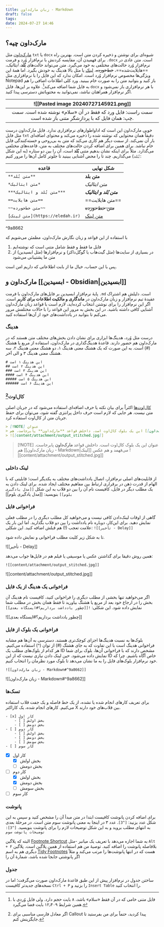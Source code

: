 ```yaml
---
title: زبان مارک‌داون - Markdown
draft: false
tags: 
date: 2024-07-27 14:46
---
```

## مارک‌داون چیه؟

[مارک‌داون](https://daringfireball.net/projects/markdown/) مثل `txt` یا `docx` شیوه‌ای برای نوشتن و ذخیره کردن متن است. بهترین راه برای فهمیدن آن، مقایسه کردنش با نرم‌افزار وُرد و فرمت `.docx` است. متن عادی در نرم‌افزار وُرد حالت‌های مختلفی به خود می‌گیرد. متن می‌تواند حالت‌های **بُلد**، *ایتالیک*، ==هایلایت‌شده==، ~~خط‌‌خورده~~، [لینک](#) یا مثل بالا هدینگ به خودش بگیرد. اما همهٔ این ویژگی‌ها مخصوص نرم‌افزار وُرد است. امکان ندارد که این فایل را با نرم‌افزاری مثل Notepad باز کنید و بتوانید متن را به صورت خام ببینید. ورد کلی اطلاعات اضافی را هم به فایل شما اضافه می‌کند[^1].  علاوه بر این‌ها، فایل `docx` با هر نرم‌افزاری باز نمی‌شود و اگر نرم‌افزار همراهتان نباشد، نمی‌توانید به محتویاتش دسترسی پیدا کنید.

| ![[Pasted image 20240727145921.png]]                                                                                      |
| ------------------------------------------------------------------------------------------------------------------------- |
| <center>سمت راست: فایل ورد که فقط در آن «سلام» نوشته شده است. سمت چپ: همان فایل که با پردازشگر متنی باز شده است.</center> |

خوبی مارک‌داون این است که اداواطوارهای نرم‌افزاری ندارد. فایل مارک‌داون درست مثل فایل `txt` دقیقاً همان محتوایی که نوشته شده را ذخیره می‌کند و محتوای اضافه‌ای بار آن نمی‌کند. از سمت دیگر هم کاری می‌کند که متن به بی‌روحی و خسته‌کنندگی فایل خام نباشد. برای همین برای اضافه کردن حالت‌های مختلف به متن، قاعده‌های مختلفی می‌گذارد. مثلاً برای اینکه نشان بدهیم متنی **بُلد** است، آن را بین دو ستاره (به این شکل `بُلد`) می‌گذاریم. چند تا را محض آشنایی ببینید تا جلوتر کامل آن‌ها را مرور کنیم:

| قاعده                           | شکل نهایی                     |
| ------------------------------- | ----------------------------- |
| `**متن بُلد**`                  | **متن بلد**                   |
| `*متن ایتالیک*`                 | *متن ایتالیک*                 |
| `***متن بُلد و ایتالیک***`      | ***متن بُلد و ایتالیک***      |
| `==متن هایلایت==`               | ==متن هایلایت==               |
| `~~متن خط‌خورده~~`              | ~~متن خط‌خورده~~              |
| `[متن لینک](https://eledah.ir)` | [متن لینک](https://eledah.ir) |

^9a8662

با استفاده از این قواعد و زبان نگارش مارک‌داون، مطمئن می‌شویم که

1. فایل ما فقط و فقط شامل متنی است که نوشته‌ایم
2. در بسیاری از سایت‌ها (مثل گیت‌هاب یا گوگل‌داکز) و نرم‌افزارها (مثل ابسیدین) از متن ما پشتیبانی می‌شود

پس با این حساب، خیال ما از بابت اطلاعاتی که داریم امن است.

## مارک‌داون و [[ابسیدین - Obsidian|ابسیدین]]

پایهٔ نرم‌افزار ابسیدین بر فایل‌های مارک‌داون با فرمت `.md` است. دلیلش هم اشتراک عقیدهٔ تیم نرم‌افزار و زبان مارک‌داون در **ماندگاری و مالکیت اطلاعات برای کاربر** است. اگر این نرم‌افزار را برای نوشتن انتخاب کرده‌اید، لازم است با قواعد زبان مارک‌داون آشنایی کافی داشته باشید. در این بخش به مرور این قواعد را با حالات مختلفش مرور می‌کنم تا بتوانید در یادداشت‌های خود از آن‌ها استفاده کنید.


### هدینگ

درست مثل وُرد، هدینگ‌ها ابزاری برای نشان دادن بخش‌های مختلف متن هستند که در مارک‌داون هم حضور دارند. قاعدهٔ هدینگ‌گذاری در مارک‌داون، استفاده از مربع یا هشتگ (#) است. به این صورت که یک هشتگ معنی هدینگ ۱، دو هشتگ معنی هدینگ ۲، سه هشتگ معنی هدینگ ۳ و الی آخر.

```
# این هدینگ ۱ است
## این هدینگ ۲ است
### این هدینگ ۳ است
#### این هدینگ ۴ است
##### این هدینگ ۵ است
###### این هدینگ ۶ است
```

### کال‌اوت[^2]

[کال‌اوت‌ها](https://help.obsidian.md/Editing+and+formatting/Callouts) اکثراً برای بیان نکته یا حرف اضافه‌ای استفاده می‌شود که در جریان اصلی متن نیست. هر جایی که لازم است حرف داخل پرانتزی گفته شود، می‌توان برای حفظ جریان متن از کال‌اوت استفاده کرد.


```markdown
> [!NOTE] عنوان
> این یک بلوک کال‌اوت است. داخلش قواعد **مارک‌داون** پابرجاست. هم [[زبان مارک‌داون - Markdown|لینک]] می‌فهمد و هم عکس
> ![[content/attachment/output_stitched.jpg]]
```

> [!NOTE] عنوان
> این یک بلوک کال‌اوت است. داخلش قواعد **مارک‌داون** پابرجاست. هم [[زبان مارک‌داون - Markdown|لینک]] می‌فهمد و هم عکس
> ![[content/attachment/output_stitched.jpg]]

### لینک داخلی

از قابلیت‌های اصلی نرم‌افزار، اتصال یادداشت‌های مختلف به یکدیگر است؛ قابلیتی که با الهام از قدرت ذهن در برقراری ارتباط بین مفاهیم مختلف ایجاد شده. برای لینک دادن به یک مطلب دیگر در فایل، کافیست نام آن را بین دو قلاب به این شکل `[[مدل یادگیری بلوم]]` بنویسید: [[مدل یادگیری بلوم]]

### فراخوانی فایل

گاهی از اوقات لینک‌دادن کافی نیست و می‌خواهید کل مطلب دیگری را در مطلب فعلی نمایش دهید. برای این‌کار، دوباره نام یادداشت را بین دو قلاب بگذارید. اما این بار یک علامت تعجب (!) هم قبلش اضافه کنید. این شکلی: `![[تأخیر - Delay]]`

تا به شکل زیر کلیت مطلب فراخوانی و نمایش داده شود.

![[تأخیر - Delay]]

همین روش دقیقا برای گذاشتن عکس یا موسیقی یا فیلم هم در فایل‌ها جواب می‌دهد:

```
![[content/attachment/output_stitched.jpg]]
```

![[content/attachment/output_stitched.jpg]]
### فراخوانی یک هدینگ از یک فایل

اگر می‌خواهید تنها بخشی از مطلب دیگری را فراخوانی کنید، کافیست نام هدینگ آن بخش را در ارجاع خود بعد از مربع یا هشتگ بیاورید تا فقط همان بخش در مطلب شما نمایش داده شود. این شکلی: `![[چطور یادداشت برداریم؟#ایستگاه بعدی]]`

![[چطور یادداشت برداریم؟#ایستگاه بعدی]]

### فراخوانی یک بلوک از فایل

بلوک‌ها به نسبت هدینگ‌ها اجزای کوچک‌تری هستند. دسترسی به آن‌ها هم مشابه فراخوانی هدینگ است با این تفاوت که به جای هشتگ (#) از توان (^) استفاده می‌کنیم. هر کدام از بلوک‌های مطلب یک ID مشخص دارند که با فراخوانی آن‌ها، بلوک برای شما نمایش داده می‌شود. حین لینک دادن نیازی نیست که از این ID خاص آگاه باشیم. چرا که خود نرم‌افزار بلوک‌های فایل را به ما نشان می‌دهد تا بلوک مورد نظرمان را انتخاب کنیم.

```
![[زبان مارک‌داون - Markdown#^9a8662]]
```

![[زبان مارک‌داون - Markdown#^9a8662]]

### تسک‌ها

برای تعریف کارهای انجام شده یا نشده، از یک خط فاصله و یک جفت قلاب استفاده می‌کنیم. کارهای انجام شده، یک کاراکتر X بین قلاب‌های خود دارند.

```
- [x] کار اول
	- [ ] بخش اولش
	- [ ] بخش دومش
- [ ] کار دوم
	- [ ] بخش اولش
	- [ ] بخش دومش
	- [ ] بخش سومش
- [ ] کار سوم
```

- [x] کار اول
	- [x] بخش اولش
	- [ ] بخش دومش
- [ ] کار دوم
	- [x] بخش اولش
	- [x] بخش دومش
	- [ ] بخش سومش
- [ ] کار سوم
### پانوشت

برای اضافه کردن پانوشت کافیست ابتدا در متن مبدأ آن را مشخص کنید و سپس به این شکل عدد بزنید: ‍`[^3]`. عدد ۳ در اینجا به معنی پانوشت سوم متن است. در مرحلهٔ بعدی به انتهای مطلب بروید و به این شکل توضیحات لازم را برای پانوشت بنویسید. `[^3]: توضیحات پانوشت سوم`

البته که پلاگین [Footnote Shortcut](obsidian://show-plugin?id=obsidian-footnotes) به شما اجازه می‌دهد با تعریف یک میانبر -مثل `Alt + F` بلافاصله پانوشت را اضافه کنید. توصیهٔ من هم استفاده از همین پلاگین است. پلاگین دیگری هم به اسم [Tidy Footnotes](obsidian://show-plugin?id=obsidian-tidy-footnotes) هست که در انتها پانوشت‌ها را مرتب می‌کند و مثلاً اگر پانوشتی جابجا شده باشد، شمارهٔ آن را 

### جدول

ساختن جدول در نرم‌افزار پیش از این طبق قاعدهٔ مارک‌داون صورت می‌گرفت؛ اما در نسخه‌های جدیدتر کافیست `Ctrl + P` را بزنید و `Insert Table` را انتخاب کنید.


[^1]: فایل متنی خامی که در آن فقط «سلام» باشد، ۸ بایت حجم دارد. ولی فایل وُردی با همین شرایط ۱۲٫۴۰۹ بایت فضا می‌گیرد.
[^2]: اگر معادل فارسی مناسبی برای Callout پیدا کردید، حتماً برای من بفرستید تا جایگزینش کنم.